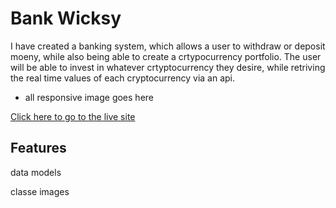 # Bank Wicksy

I have created a banking system, which allows a user to withdraw or deposit moeny, while also being able to create a crtypocurrency portfolio. The user will be able to invest in whatever crtyptocurrency they desire, while retriving the real time values of each cryptocurrency via an api.




- all responsive image goes here


[Click here to go to the live site](https://advanced-banking-system.herokuapp.com/)

## Features






data models

classe images